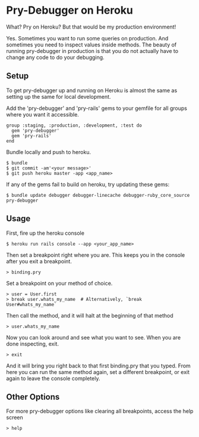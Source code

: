 Pry-Debugger on Heroku
=============

What? Pry on Heroku? But that would be my production environment!

Yes. Sometimes you want to run some queries on production. And sometimes you need to inspect values inside methods. 
The beauty of running pry-debugger in production is that you do not actually have to change any code to do your debugging.  

Setup
-----

To get pry-debugger up and running on Heroku is almost the same as setting up the same for local development. 

Add the 'pry-debugger' and 'pry-rails' gems to your gemfile for all groups where you want it accessible.

    group :staging, :production, :development, :test do
      gem 'pry-debugger'
      gem 'pry-rails'
    end

Bundle locally and push to heroku.

    $ bundle
    $ git commit -am'<your message>'
    $ git push heroku master -app <app_name>

If any of the gems fail to build on heroku, try updating these gems:

    $ bundle update debugger debugger-linecache debugger-ruby_core_source pry-debugger


Usage
-----

First, fire up the heroku console

    $ heroku run rails console --app <your_app_name>

Then set a breakpoint right where you are. This keeps you in the console after you exit
a breakpoint.

    > binding.pry
    
Set a breakpoint on your method of choice.

    > user = User.first
    > break user.whats_my_name  # Alternatively, `break User#whats_my_name`

Then call the method, and it will halt at the beginning of that method

    > user.whats_my_name

Now you can look around and see what you want to see. When you are done inspecting, exit.

    > exit

And it will bring you right back to that first binding.pry that you typed.
From here you can run the same method again, set a different breakpoint, or
exit again to leave the console completely.

Other Options
-------------

For more pry-debugger options like clearing all breakpoints, access the help screen
    
    > help


